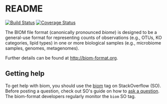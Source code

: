README
======

[![Build Status](https://travis-ci.org/biocore/biom-format.png?branch=master)](https://travis-ci.org/biocore/biom-format) [![Coverage Status](https://coveralls.io/repos/biocore/biom-format/badge.png)](https://coveralls.io/r/biocore/biom-format)

The BIOM file format (canonically pronounced *biome*) is designed to be a general-use format for representing counts of observations (e.g., OTUs, KO categories, lipid types) in one or more biological samples (e.g., microbiome samples, genomes, metagenomes).

Further details can be found at http://biom-format.org.

Getting help
------------

To get help with biom, you should use the [biom](http://stackoverflow.com/questions/tagged/biom) tag on StackOverflow (SO). Before posting a question, check out SO's guide on how to [ask a question](http://stackoverflow.com/questions/how-to-ask). The biom-format developers regularly monitor the `biom` SO tag.

